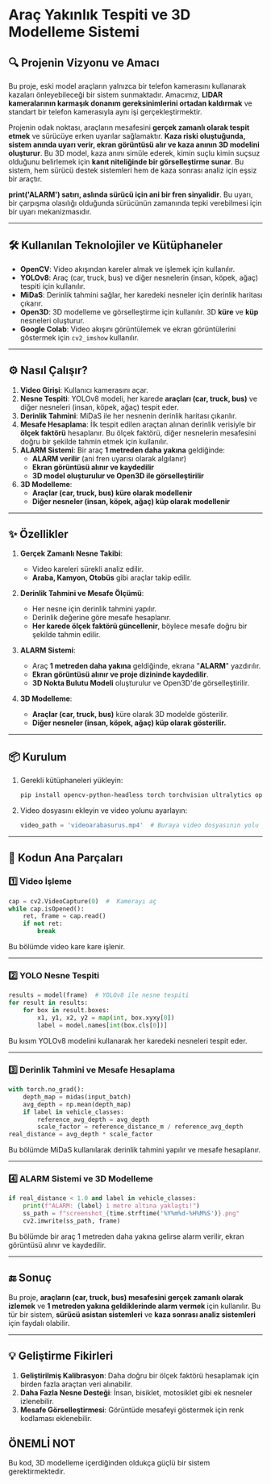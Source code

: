 # Araç Yakınlık Tespiti ve 3D Modelleme Sistemi

## **🔍 Projenin Vizyonu ve Amacı**
Bu proje, eski model araçların yalnızca bir telefon kamerasını kullanarak kazaları önleyebileceği bir sistem sunmaktadır. Amacımız, **LIDAR kameralarının karmaşık donanım gereksinimlerini ortadan kaldırmak** ve standart bir telefon kamerasıyla aynı işi gerçekleştirmektir. 

Projenin odak noktası, araçların mesafesini **gerçek zamanlı olarak tespit etmek** ve sürücüye erken uyarılar sağlamaktır. **Kaza riski oluştuğunda, sistem anında uyarı verir, ekran görüntüsü alır ve kaza anının 3D modelini oluşturur**. Bu 3D model, kaza anını simüle ederek, kimin suçlu kimin suçsuz olduğunu belirlemek için **kanıt niteliğinde bir görselleştirme sunar**. Bu sistem, hem sürücü destek sistemleri hem de kaza sonrası analiz için eşsiz bir araçtır.

**print('ALARM') satırı, aslında sürücü için ani bir fren sinyalidir**. Bu uyarı, bir çarpışma olasılığı olduğunda sürücünün zamanında tepki verebilmesi için bir uyarı mekanizmasıdır.

---

## **🛠️ Kullanılan Teknolojiler ve Kütüphaneler**

- **OpenCV**: Video akışından kareler almak ve işlemek için kullanılır.
- **YOLOv8**: Araç (car, truck, bus) ve diğer nesnelerin (insan, köpek, ağaç) tespiti için kullanılır.
- **MiDaS**: Derinlik tahmini sağlar, her karedeki nesneler için derinlik haritası çıkarır.
- **Open3D**: 3D modelleme ve görselleştirme için kullanılır. 3D **küre** ve **küp** nesneleri oluşturur.
- **Google Colab**: Video akışını görüntülemek ve ekran görüntülerini göstermek için `cv2_imshow` kullanılır.

---

## **⚙️ Nasıl Çalışır?**

1. **Video Girişi**: Kullanıcı kamerasını açar.
2. **Nesne Tespiti**: YOLOv8 modeli, her karede **araçları (car, truck, bus)** ve diğer nesneleri (insan, köpek, ağaç) tespit eder.
3. **Derinlik Tahmini**: MiDaS ile her nesnenin derinlik haritası çıkarılır.
4. **Mesafe Hesaplama**: İlk tespit edilen araçtan alınan derinlik verisiyle bir **ölçek faktörü** hesaplanır. Bu ölçek faktörü, diğer nesnelerin mesafesini doğru bir şekilde tahmin etmek için kullanılır.
5. **ALARM Sistemi**: Bir araç **1 metreden daha yakına** geldiğinde:
   - **ALARM verilir** (ani fren uyarısı olarak algılanır)
   - **Ekran görüntüsü alınır ve kaydedilir**
   - **3D model oluşturulur ve Open3D ile görselleştirilir**
6. **3D Modelleme**:
   - **Araçlar (car, truck, bus) küre olarak modellenir**
   - **Diğer nesneler (insan, köpek, ağaç) küp olarak modellenir**

---

## **✨ Özellikler**

1. **Gerçek Zamanlı Nesne Takibi**:
   - Video kareleri sürekli analiz edilir.
   - **Araba, Kamyon, Otobüs** gibi araçlar takip edilir.

2. **Derinlik Tahmini ve Mesafe Ölçümü**:
   - Her nesne için derinlik tahmini yapılır.
   - Derinlik değerine göre mesafe hesaplanır.
   - **Her karede ölçek faktörü güncellenir**, böylece mesafe doğru bir şekilde tahmin edilir.

3. **ALARM Sistemi**:
   - Araç **1 metreden daha yakına** geldiğinde, ekrana "**ALARM**" yazdırılır.
   - **Ekran görüntüsü alınır ve proje dizininde kaydedilir**.
   - **3D Nokta Bulutu Modeli** oluşturulur ve Open3D'de görselleştirilir.

4. **3D Modelleme**:
   - **Araçlar (car, truck, bus)** küre olarak 3D modelde gösterilir.
   - **Diğer nesneler (insan, köpek, ağaç) küp olarak gösterilir.**

---

## **📦 Kurulum**

1. Gerekli kütüphaneleri yükleyin:
   ```bash
   pip install opencv-python-headless torch torchvision ultralytics open3d pillow
   ```
2. Video dosyasını ekleyin ve video yolunu ayarlayın:
   ```python
   video_path = 'videoarabasurus.mp4'  # Buraya video dosyasının yolu yazılmalı
   ```

---

## **🧱 Kodun Ana Parçaları**

### **1️⃣ Video İşleme**
```python
cap = cv2.VideoCapture(0)  #  Kamerayı aç
while cap.isOpened():
    ret, frame = cap.read()
    if not ret:
        break
```
Bu bölümde video kare kare işlenir.

---

### **2️⃣ YOLO Nesne Tespiti**
```python
results = model(frame)  # YOLOv8 ile nesne tespiti
for result in results:
    for box in result.boxes:
        x1, y1, x2, y2 = map(int, box.xyxy[0])
        label = model.names[int(box.cls[0])]
```
Bu kısım YOLOv8 modelini kullanarak her karedeki nesneleri tespit eder.

---

### **3️⃣ Derinlik Tahmini ve Mesafe Hesaplama**
```python
with torch.no_grad():
    depth_map = midas(input_batch)
    avg_depth = np.mean(depth_map)
    if label in vehicle_classes:
        reference_avg_depth = avg_depth
        scale_factor = reference_distance_m / reference_avg_depth
real_distance = avg_depth * scale_factor
```
Bu bölümde MiDaS kullanılarak derinlik tahmini yapılır ve mesafe hesaplanır.

---

### **4️⃣ ALARM Sistemi ve 3D Modelleme**
```python
if real_distance < 1.0 and label in vehicle_classes:
    print(f"ALARM: {label} 1 metre altına yaklaştı!")
    ss_path = f"screenshot_{time.strftime('%Y%m%d-%H%M%S')}.png"
    cv2.imwrite(ss_path, frame)
```
Bu bölümde bir araç 1 metreden daha yakına gelirse alarm verilir, ekran görüntüsü alınır ve kaydedilir.

---

## **🔚 Sonuç**
Bu proje, **araçların (car, truck, bus) mesafesini gerçek zamanlı olarak izlemek** ve **1 metreden yakına geldiklerinde alarm vermek** için kullanılır. Bu tür bir sistem, **sürücü asistan sistemleri** ve **kaza sonrası analiz sistemleri** için faydalı olabilir.

---

## **💡 Geliştirme Fikirleri**
1. **Geliştirilmiş Kalibrasyon**: Daha doğru bir ölçek faktörü hesaplamak için birden fazla araçtan veri alınabilir.
2. **Daha Fazla Nesne Desteği**: İnsan, bisiklet, motosiklet gibi ek nesneler izlenebilir.
3. **Mesafe Görselleştirmesi**: Görüntüde mesafeyi göstermek için renk kodlaması eklenebilir.

## ÖNEMLİ NOT

Bu kod, 3D modelleme içerdiğinden oldukça güçlü bir sistem gerektirmektedir. 
